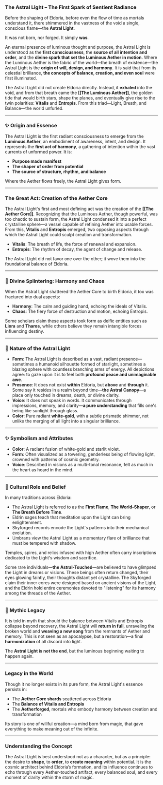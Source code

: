 
### **The Astral Light – The First Spark of Sentient Radiance**



Before the shaping of Eldoria, before even the flow of time as mortals understand it, there shimmered in the vastness of the void a single, conscious flame—the **Astral Light**.

It was not born, nor forged. It simply **was**.

An eternal presence of luminous thought and purpose, the Astral Light is understood as the **first consciousness**, the **source of all intention and order**, and the **divine spark that set the Luminous Aether in motion**. Where the Luminous Aether is the fabric of the world—the breath of existence—the Astral Light is the **origin of will, design, and harmony**. It is said that from its celestial brilliance, **the concepts of balance, creation, and even soul** were first illuminated.

The Astral Light did not create Eldoria directly. Instead, it **exhaled** into the void, and from that breath came the **[[The Luminous Aether]]**, the golden tide that would birth stars, shape the planes, and eventually give rise to the twin polarities: **Vitalis** and **Entropis**. From this triad—Light, Breath, and Balance—the world unfurled.

---

### ✨ **Origin and Essence**

The Astral Light is the first radiant consciousness to emerge from the **Luminous Aether**, an embodiment of awareness, intent, and design. It represents the **first act of harmony**, a gathering of intention within the vast currents of unformed power. It is:

- **Purpose made manifest**
- **The shaper of order from potential**
- **The source of structure, rhythm, and balance**

Where the Aether flows freely, the Astral Light gives form.

---

### **The Great Act: Creation of the Aether Core**

The Astral Light's first and most defining act was the creation of the  **[[The Aether Core]]**. Recognizing that the Luminous Aether, though powerful, was too chaotic to sustain form, the Astral Light condensed it into a perfect crystalline sphere—a vessel capable of refining Aether into usable forces. From this, **Vitalis** and **Entropis** emerged, two opposing aspects through which the Astral Light could sculpt creation and transformation.

- **Vitalis**: The breath of life, the force of renewal and expansion.
- **Entropis**: The rhythm of decay, the agent of change and release.

The Astral Light did not favor one over the other; it wove them into the foundational balance of Eldoria.

---

### 🌌 **Divine Splintering: Harmony and Chaos**

When the Astral Light shattered the Aether Core to birth Eldoria, it too was fractured into dual aspects:

- **Harmony**: The calm and guiding hand, echoing the ideals of Vitalis.
- **Chaos**: The fiery force of destruction and motion, echoing Entropis.

Some scholars claim these aspects took form as deific entities such as **Liora** and **Tharos**, while others believe they remain intangible forces influencing destiny.

---

### 🌟 **Nature of the Astral Light**

- **Form**: The Astral Light is described as a vast, radiant presence—sometimes a humanoid silhouette formed of starlight, sometimes a blazing sphere with countless branching arms of energy. All depictions agree: to gaze upon it is to feel both **profound peace and unimaginable awe**.
- **Presence**: It does not exist **within** Eldoria, but **above** and **through** it. Some say it resides in a realm beyond time—**the Astral Canopy**—a place only touched in dreams, death, or divine clarity.
- **Voice**: It does not speak in words. It communicates through impressions, memory, and clarity—**a pure understanding** that fills one's being like sunlight through glass.
- **Color**: Pure radiant **white-gold**, with a subtle prismatic shimmer, not unlike the merging of all light into a singular brilliance.

---

### ✨ **Symbolism and Attributes**

- **Color**: A radiant fusion of white-gold and starlit violet.
- **Form**: Often visualized as a towering, genderless being of flowing light, crowned with patterns of cosmic geometry.
- **Voice**: Described in visions as a multi-tonal resonance, felt as much in the heart as heard in the mind.

---

### 📏 **Cultural Role and Belief**

In many traditions across Eldoria:

- The Astral Light is referred to as the **First Flame**, **The World-Shaper**, or **The Breath Before Time**.
- Eldrin sages teach that meditation upon the Light can bring enlightenment.
- Skyforged records encode the Light's patterns into their mechanical evolution.
- Umbrans view the Astral Light as a momentary flare of brilliance that must be tempered with shadow.

Temples, spires, and relics infused with high Aether often carry inscriptions dedicated to the Light's wisdom and sacrifice.

Some rare individuals—**the Astral-Touched**—are believed to have glimpsed the Light in dreams or visions. These beings often return changed, their eyes glowing faintly, their thoughts distant yet crystalline. The Skyforged claim their inner cores were designed based on ancient visions of the Light, and the Eldrin hold entire ceremonies devoted to "listening" for its harmony among the threads of the Aether.

---

### 🌈 **Mythic Legacy**

It is told in myth that should the balance between Vitalis and Entropis collapse beyond recovery, the Astral Light will **return in full**, unraveling the broken world and **weaving a new song** from the remnants of Aether and memory. This is not seen as an apocalypse, but a restoration—a final **harmonization** of all discord into light.

The **Astral Light is not the end**, but the luminous beginning waiting to happen again.

---

### **Legacy in the World**

Though it no longer exists in its pure form, the Astral Light's essence persists in:

- The **Aether Core shards** scattered across Eldoria
- The **Balance of Vitalis and Entropis**
- The **Aetherforged**, mortals who embody harmony between creation and transformation

Its story is one of willful creation—a mind born from magic, that gave everything to make meaning out of the infinite.

---

### **Understanding the Concept**

The Astral Light is best understood not as a character, but as a principle: the desire to **shape**, to **order**, to **create meaning** within potential. It is the cosmic architect behind Eldoria’s formation, and its influence continues to echo through every Aether-touched artifact, every balanced soul, and every moment of clarity within the storm of magic.